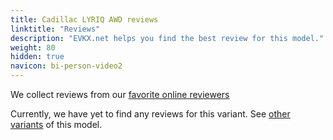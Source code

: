 ```yaml
---
title: Cadillac LYRIQ AWD reviews
linktitle: "Reviews"
description: "EVKX.net helps you find the best review for this model."
weight: 80
hidden: true
navicon: bi-person-video2
---
```

We collect reviews from our [favorite online reviewers](../../../../../guides/evreviewers/)

Currently, we have yet to find any reviews for this variant. See [other variants](../../) of this model. 
